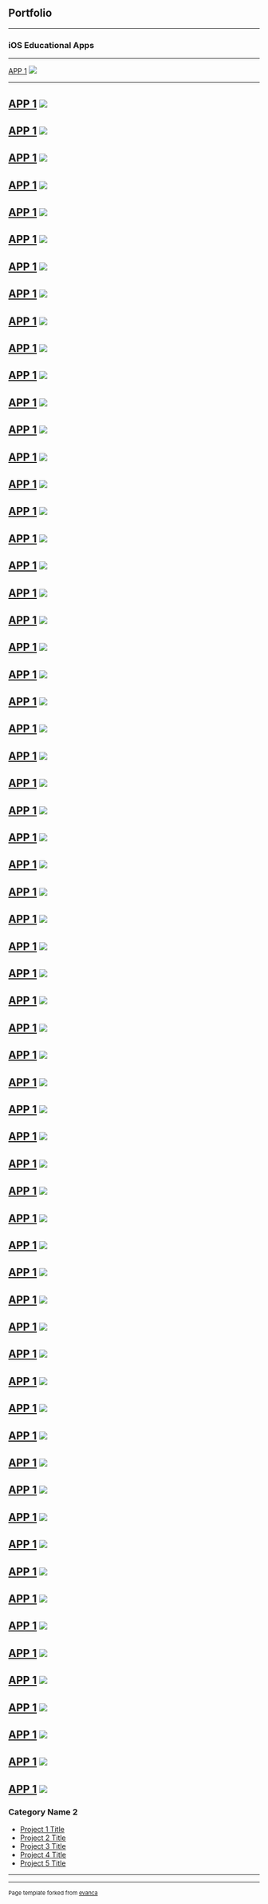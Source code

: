 ## Portfolio

---

### iOS Educational Apps




---
[APP 1](https://apps.apple.com/us/app/ap-bio-buddy-2019/id945356217)
<img src="images/320x0w(1).jpg?raw=true"/>

---
[APP 1](https://apps.apple.com/us/app/ap-european-history-buddy/id945382767)
<img src="images/320x0w(1).jpg?raw=true"/>
---
[APP 1](https://apps.apple.com/us/app/ap-human-geography-buddy/id945382802)
<img src="images/320x0w(1).jpg?raw=true"/>
---
[APP 1](https://apps.apple.com/us/app/ap-psychology-buddy-2019/id945382857)
<img src="images/320x0w(1).jpg?raw=true"/>
---
[APP 1](https://apps.apple.com/us/app/ap-us-history-buddy/id945389061)
<img src="images/320x0w(1).jpg?raw=true"/>
---
[APP 1](https://apps.apple.com/us/app/ap-world-history-buddy-2019/id945389077)
<img src="images/320x0w(1).jpg?raw=true"/>
---
[APP 1](https://apps.apple.com/us/app/apes-buddy-environ-science/id945389566)
<img src="images/320x0w(1).jpg?raw=true"/>
---
[APP 1](https://apps.apple.com/us/app/asvab-exam-buddy-2019/id954163693)
<img src="images/320x0w(1).jpg?raw=true"/>
---
[APP 1](https://apps.apple.com/us/app/bar-exam-buddy-2019/id952361312)
<img src="images/320x0w(1).jpg?raw=true"/>
---
[APP 1](https://apps.apple.com/us/app/bio-regents-buddy/id504143575)
<img src="images/320x0w(1).jpg?raw=true"/>
---
[APP 1](https://apps.apple.com/us/app/cdl-exam-buddy-2019/id954163687)
<img src="images/320x0w(1).jpg?raw=true"/>
---
[APP 1](https://apps.apple.com/us/app/chem-regents-buddy/id504184704)
<img src="images/320x0w(1).jpg?raw=true"/>
---
[APP 1](https://apps.apple.com/us/app/civil-service-exam-buddy/id1451143777)
<img src="images/320x0w(1).jpg?raw=true"/>
---
[APP 1](https://apps.apple.com/us/app/clep-american-government-buddy/id954591147)
<img src="images/320x0w(1).jpg?raw=true"/>
---
[APP 1](https://apps.apple.com/us/app/clep-american-literature-buddy/id954591157)
<img src="images/320x0w(1).jpg?raw=true"/>
---
[APP 1](https://apps.apple.com/us/app/clep-biology-buddy/id954591171)
<img src="images/320x0w(1).jpg?raw=true"/>
---
[APP 1](https://apps.apple.com/us/app/clep-business-law-buddy/id954591175)
<img src="images/320x0w(1).jpg?raw=true"/>
---
[APP 1](https://apps.apple.com/us/app/clep-human-growth-buddy/id954591196)
<img src="images/320x0w(1).jpg?raw=true"/>
---
[APP 1](https://apps.apple.com/us/app/clep-information-systems-buddy/id954591208)
<img src="images/320x0w(1).jpg?raw=true"/>
---
[APP 1](https://apps.apple.com/us/app/clep-macroeconomics-buddy/id954591243)
<img src="images/320x0w(1).jpg?raw=true"/>
---
[APP 1](https://apps.apple.com/us/app/clep-marketing-buddy/id955022506)
<img src="images/320x0w(1).jpg?raw=true"/>
---
[APP 1](https://apps.apple.com/us/app/clep-natural-science-buddy/id955022460)
<img src="images/320x0w(1).jpg?raw=true"/>
---
[APP 1](https://apps.apple.com/us/app/clep-principles-of-management/id955022493)
<img src="images/320x0w(1).jpg?raw=true"/>
---
[APP 1](https://apps.apple.com/us/app/clep-psychology-buddy/id955022516)
<img src="images/320x0w(1).jpg?raw=true"/>
---
[APP 1](https://apps.apple.com/us/app/clep-sociology-buddy/id955022565)
<img src="images/320x0w(1).jpg?raw=true"/>
---
[APP 1](https://apps.apple.com/us/app/clep-western-civ-buddy/id955022585)
<img src="images/320x0w(1).jpg?raw=true"/>
---
[APP 1](https://apps.apple.com/us/app/dental-assistant-exam-prep/id1455215039)
<img src="images/320x0w(1).jpg?raw=true"/>
---
[APP 1](https://apps.apple.com/us/app/domane-hair-salon/id846119256)
<img src="images/320x0w(1).jpg?raw=true"/>
---
[APP 1](https://apps.apple.com/us/app/dsst-criminal-justice-buddy/id956839541)
<img src="images/320x0w(1).jpg?raw=true"/>
---
[APP 1](https://apps.apple.com/us/app/dsst-ethics-america-buddy/id956848014)
<img src="images/320x0w(1).jpg?raw=true"/>
---
[APP 1](https://apps.apple.com/us/app/dsst-human-resource-management/id956848053)
<img src="images/320x0w(1).jpg?raw=true"/>
---
[APP 1](https://apps.apple.com/us/app/dsst-intro-computing-buddy/id956848063)
<img src="images/320x0w(1).jpg?raw=true"/>
---
[APP 1](https://apps.apple.com/us/app/dsst-law-enforcement-buddy/id957399742)
<img src="images/320x0w(1).jpg?raw=true"/>
---
[APP 1](https://apps.apple.com/us/app/dsst-organizational-behavior/id957477945)
<img src="images/320x0w(1).jpg?raw=true"/>
---
[APP 1](https://apps.apple.com/us/app/dsst-public-speaking-buddy/id957491370)
<img src="images/320x0w(1).jpg?raw=true"/>
---
[APP 1](https://apps.apple.com/us/app/dsst-substance-abuse-buddy/id959410612)
<img src="images/320x0w(1).jpg?raw=true"/>
---
[APP 1](https://apps.apple.com/us/app/dsst-supervision-buddy/id959410739)
<img src="images/320x0w(1).jpg?raw=true"/>
---
[APP 1](https://apps.apple.com/us/app/dsst-technical-writing-buddy/id959410743)
<img src="images/320x0w(1).jpg?raw=true"/>
---
[APP 1](https://apps.apple.com/us/app/dsst-world-religions-buddy/id957491653)
<img src="images/320x0w(1).jpg?raw=true"/>
---
[APP 1](https://apps.apple.com/us/app/earth-science-regents-buddy/id504921152)
<img src="images/320x0w(1).jpg?raw=true"/>
---
[APP 1](https://apps.apple.com/us/app/environmental-science-buddy/id507881932)
<img src="images/320x0w(1).jpg?raw=true"/>
---
[APP 1](https://apps.apple.com/us/app/firefighter-exam-buddy/id951015087)
<img src="images/320x0w(1).jpg?raw=true"/>
---
[APP 1](https://apps.apple.com/us/app/global-history-regents-buddy/id513751534)
<img src="images/320x0w(1).jpg?raw=true"/>
---
[APP 1](https://apps.apple.com/us/app/hs-biology-buddy-2019/id546321097)
<img src="images/320x0w(1).jpg?raw=true"/>
---
[APP 1](https://apps.apple.com/us/app/hs-chemistry-buddy/id547701853)
<img src="images/320x0w(1).jpg?raw=true"/>
---
[APP 1](https://apps.apple.com/us/app/hs-earth-science-buddy/id922104057)
<img src="images/320x0w(1).jpg?raw=true"/>
---
[APP 1](https://apps.apple.com/us/app/hs-physics-buddy-2019/id565978010)
<img src="images/320x0w(1).jpg?raw=true"/>
---
[APP 1](https://apps.apple.com/us/app/mblex-prep-2019/id1455219901)
<img src="images/320x0w(1).jpg?raw=true"/>
---
[APP 1](https://apps.apple.com/us/app/ms-earth-science-buddy-2019/id560794167)
<img src="images/320x0w(1).jpg?raw=true"/>
---
[APP 1](https://apps.apple.com/us/app/ms-life-science-buddy-2019/id532872580)
<img src="images/320x0w(1).jpg?raw=true"/>
---
[APP 1](https://apps.apple.com/us/app/ms-physical-science-buddy-2019/id534950707)
<img src="images/320x0w(1).jpg?raw=true"/>
---
[APP 1](https://apps.apple.com/us/app/physics-regents-buddy/id504592572)
<img src="images/320x0w(1).jpg?raw=true"/>
---
[APP 1](https://apps.apple.com/us/app/police-exam-buddy-2019/id951051263)
<img src="images/320x0w(1).jpg?raw=true"/>
---
[APP 1](https://apps.apple.com/us/app/psychology-buddy/id585810298)
<img src="images/320x0w(1).jpg?raw=true"/>
---
[APP 1](https://apps.apple.com/us/app/real-estate-exam-buddy-2019/id951015054)
<img src="images/320x0w(1).jpg?raw=true"/>
---
[APP 1](https://apps.apple.com/us/app/sat-biology-buddy-2019/id945389375)
<img src="images/320x0w(1).jpg?raw=true"/>
---
[APP 1](https://apps.apple.com/us/app/ssat-buddy/id959601717)
<img src="images/320x0w(1).jpg?raw=true"/>
---
[APP 1](https://apps.apple.com/us/app/teas-nursing-allied-health/id945389501)
<img src="images/320x0w(1).jpg?raw=true"/>
---
[APP 1](https://apps.apple.com/us/app/test-prep-2019/id1464950421)
<img src="images/320x0w(1).jpg?raw=true"/>
---
[APP 1](https://apps.apple.com/us/app/us-history-regents-prep/id512266202)
<img src="images/320x0w(1).jpg?raw=true"/>
---
[APP 1](https://apps.apple.com/us/app/vet-tech-exam-buddy/id1455013361)
<img src="images/320x0w(1).jpg?raw=true"/>
---
[APP 1](https://apps.apple.com/us/app/world-history-buddy-2019/id551764224)
<img src="images/320x0w(1).jpg?raw=true"/>
---
[APP 1](https://apps.apple.com/us/developer/feraco-media-inc/id497957884)
<img src="images/320x0w(1).jpg?raw=true"/>
---
[APP 1](https://apps.apple.com/us/developer/feraco-media-inc/id497957884#)
<img src="images/320x0w(1).jpg?raw=true"/>
---

### Category Name 2

- [Project 1 Title](http://example.com/)
- [Project 2 Title](http://example.com/)
- [Project 3 Title](http://example.com/)
- [Project 4 Title](http://example.com/)
- [Project 5 Title](http://example.com/)

---




---
<p style="font-size:11px">Page template forked from <a href="https://github.com/evanca/quick-portfolio">evanca</a></p>
<!-- Remove above link if you don't want to attibute -->

